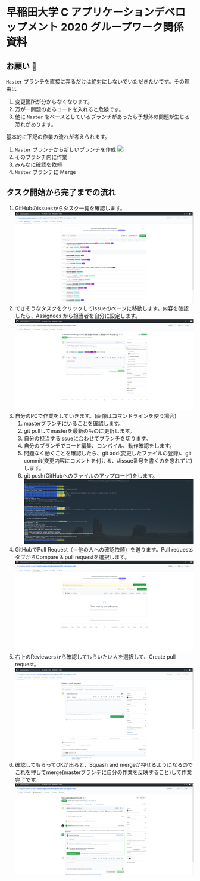 # 早稲田大学 C アプリケーションデベロップメント 2020 グループワーク関係資料

## お願い 🙇

`Master` ブランチを直接に弄るだけは絶対にしないでいただきたいです。その理由は

1. 変更箇所が分からなくなります。
1. 万が一問題のあるコードを入れると危険です。
1. 他に `Master` をベースとしているブランチがあったら予想外の問題が生じる恐れがあります。

基本的に下記の作業の流れが考えられます。

1. `Master` ブランチから新しいブランチを作成
![](https://user-images.githubusercontent.com/33303880/87225439-fe440400-c3c7-11ea-9986-d5d52ae40c74.png)
1. そのブランチ内に作業
1. みんなに確認を依頼
1. `Master` ブランチに Merge

## タスク開始から完了までの流れ
1.  GitHubのissuesからタスク一覧を確認します。
![](./assets/01.PNG)
1. できそうなタスクをクリックしてissueのページに移動します。内容を確認したら、Assignees
から担当者を自分に設定します。
![](./assets/02.PNG)
1. 自分のPCで作業をしていきます。(画像はコマンドラインを使う場合)
    1. masterブランチにいることを確認します。
    1. git pullしてmasterを最新のものに更新します。
    1. 自分の担当するissueに合わせてブランチを切ります。
    1. 自分のブランチでコード編集、コンパイル、動作確認をします。
    1. 問題なく動くことを確認したら、git add(変更したファイルの登録)、git commit(変更内容にコメントを付ける、#issue番号を書くのを忘れずに)します。
    1. git push(GitHubへのファイルのアップロード)をします。
![](./assets/03.PNG)
1. GitHubでPull Request（＝他の人への確認依頼）を送ります。Pull requestsタブからCompare & pull requestを選択します。
![](./assets/04.PNG)
1. 右上のReviewersから確認してもらいたい人を選択して、Create pull request。
![](./assets/05.PNG)
1. 確認してもらってOKが出ると、Squash and mergeが押せるようになるのでこれを押してmerge(masterブランチに自分の作業を反映すること)して作業完了です。
![](./assets/06.PNG)